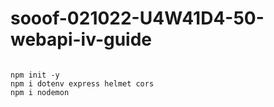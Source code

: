 # sooof-021022-U4W41D4-50-webapi-iv-guide


```

npm init -y
npm i dotenv express helmet cors
npm i nodemon

```